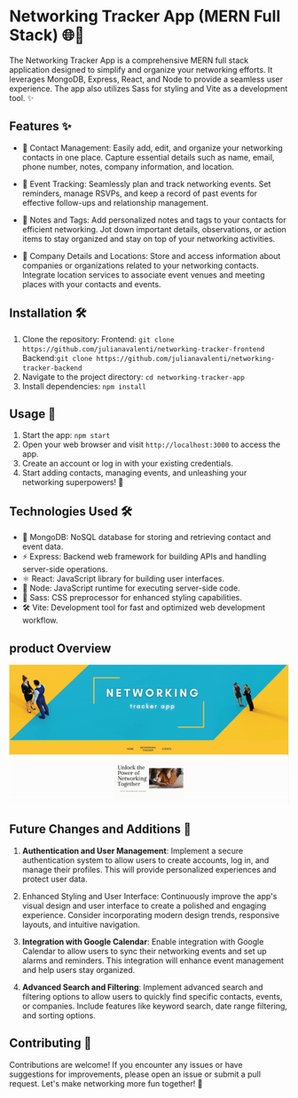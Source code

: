 # Networking Tracker App (MERN Full Stack) 🌐🚀

The Networking Tracker App is a comprehensive MERN full stack application designed to simplify and organize your networking efforts. It leverages MongoDB, Express, React, and Node to provide a seamless user experience. The app also utilizes Sass for styling and Vite as a development tool. ✨

## Features ✨

- 📇 Contact Management: Easily add, edit, and organize your networking contacts in one place. Capture essential details such as name, email, phone number, notes, company information, and location.

- 📅 Event Tracking: Seamlessly plan and track networking events. Set reminders, manage RSVPs, and keep a record of past events for effective follow-ups and relationship management.

- 📝 Notes and Tags: Add personalized notes and tags to your contacts for efficient networking. Jot down important details, observations, or action items to stay organized and stay on top of your networking activities.

- 🏢 Company Details and Locations: Store and access information about companies or organizations related to your networking contacts. Integrate location services to associate event venues and meeting places with your contacts and events.

## Installation 🛠️

1. Clone the repository: 
Frontend:
`git clone https://github.com/julianavalenti/networking-tracker-frontend`
Backend:`git clone https://github.com/julianavalenti/networking-tracker-backend`
2. Navigate to the project directory: `cd networking-tracker-app`
3. Install dependencies: `npm install`

## Usage 🚀

1. Start the app: `npm start`
2. Open your web browser and visit `http://localhost:3000` to access the app.
3. Create an account or log in with your existing credentials.
4. Start adding contacts, managing events, and unleashing your networking superpowers! 💪

## Technologies Used 🛠️

- 🍃 MongoDB: NoSQL database for storing and retrieving contact and event data.
- ⚡ Express: Backend web framework for building APIs and handling server-side operations.
- ⚛️ React: JavaScript library for building user interfaces.
- 🚀 Node: JavaScript runtime for executing server-side code.
- 💅 Sass: CSS preprocessor for enhanced styling capabilities.
- 🛠️ Vite: Development tool for fast and optimized web development workflow.


## product Overview 
![App Overview](screenshots/overview.gif)

## Future Changes and Additions 🚀

1. **Authentication and User Management**: Implement a secure authentication system to allow users to create accounts, log in, and manage their profiles. This will provide personalized experiences and protect user data.

2. Enhanced Styling and User Interface: Continuously improve the app's visual design and user interface to create a polished and engaging experience. Consider incorporating modern design trends, responsive layouts, and intuitive navigation.

3. **Integration with Google Calendar**: Enable integration with Google Calendar to allow users to sync their networking events and set up alarms and reminders. This integration will enhance event management and help users stay organized.

4. **Advanced Search and Filtering**: Implement advanced search and filtering options to allow users to quickly find specific contacts, events, or companies. Include features like keyword search, date range filtering, and sorting options.



## Contributing 👥

Contributions are welcome! If you encounter any issues or have suggestions for improvements, please open an issue or submit a pull request. Let's make networking more fun together! 🎉

